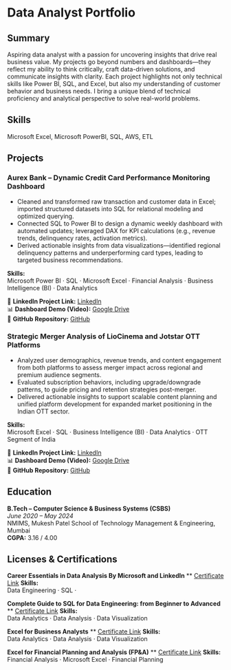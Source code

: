 # Data Analyst Portfolio

## Summary

Aspiring data analyst with a passion for uncovering insights that drive real business value. My projects go beyond numbers and dashboards—they reflect my ability to think critically, craft data-driven solutions, and communicate insights with clarity. Each project highlights not only technical skills like Power BI, SQL, and Excel, but also my understanding of customer behavior and business needs. I bring a unique blend of technical proficiency and analytical perspective to solve real-world problems.

## Skills
Microsoft Excel, Microsoft PowerBI, SQL, AWS, ETL

## Projects

### Aurex Bank – Dynamic Credit Card Performance Monitoring Dashboard

- Cleaned and transformed raw transaction and customer data in Excel; imported structured datasets into SQL for relational modeling and optimized querying.
- Connected SQL to Power BI to design a dynamic weekly dashboard with automated updates; leveraged DAX for KPI calculations (e.g., revenue trends, delinquency rates, activation metrics).
- Derived actionable insights from data visualizations—identified regional delinquency patterns and underperforming card types, leading to targeted business recommendations.

**Skills:**  
Microsoft Power BI  · SQL · Microsoft Excel · Financial Analysis · Business Intelligence (BI)  · Data Analytics

🔗 **LinkedIn Project Link:** [LinkedIn](https://www.linkedin.com/in/shubham-pandit-04887822b/details/projects/)  
📊 **Dashboard Demo (Video):** [Google Drive](https://drive.google.com/drive/folders/1PyQy45Azml6Zrw-CLH1W9gK0AJs918aB)  
📁 **GitHub Repository:** [GitHub](https://github.com/Shubhampandit1602/Credit_Card_Financial_Dashboard) 


### Strategic Merger Analysis of LioCinema and Jotstar OTT Platforms
- Analyzed user demographics, revenue trends, and content engagement from both platforms to assess merger impact across regional and premium audience segments.
- Evaluated subscription behaviors, including upgrade/downgrade patterns, to guide pricing and retention strategies post-merger.
- Delivered actionable insights to support scalable content planning and unified platform development for expanded market positioning in the Indian OTT sector.

**Skills:**  
Microsoft Excel · SQL · Business Intelligence (BI)  · Data Analytics · OTT Segment of India

🔗 **LinkedIn Project Link:** [LinkedIn](https://www.linkedin.com/in/shubham-pandit-04887822b/details/projects/)  
📊 **Dashboard Demo (Video):** [Google Drive](https://drive.google.com/drive/folders/1PyQy45Azml6Zrw-CLH1W9gK0AJs918aB)  
📁 **GitHub Repository:** [GitHub](https://github.com/Shubhampandit1602/LioCinema-Jotstar-Pre-Merger-Insights) 

## Education

**B.Tech – Computer Science & Business Systems (CSBS)**  
*June 2020 – May 2024*  
NMIMS, Mukesh Patel School of Technology Management & Engineering, Mumbai  
**CGPA:** 3.16 / 4.00

## Licenses & Certifications

**Career Essentials in Data Analysis By Microsoft and LinkedIn**
** [Certificate Link](https://www.linkedin.com/learning/certificates/8996eb864f65413de8024461522043a97d0664928207f2dcbef826f348996a41) 
**Skills:**  
Data Engineering · SQL · 

**Complete Guide to SQL for Data Engineering: from Beginner to Advanced**
** [Certificate Link](https://www.linkedin.com/learning/certificates/16a1c451e137e334eb22c32243248c4912dd4c3d849df1135ca1cd54d2ff076d) 
**Skills:**  
Data Analytics · Data Analysis · Data Visualization

**Excel for Business Analysts**
** [Certificate Link](https://www.linkedin.com/learning/certificates/a6f2df1fa78787fea8b5e01ee67463a3c82efd8c0ad63590fc2bf913ca27e172) 
**Skills:**  
Data Analytics · Data Analysis · Data Visualization

**Excel for Financial Planning and Analysis (FP&A)**
** [Certificate Link](https://www.linkedin.com/learning/certificates/ad74302ad74e636a58e56a3ea29c6fc059b8e4e131a028b5c7d4cf16c7d59884) 
**Skills:**  
Financial Analysis · Microsoft Excel · Financial Planning




